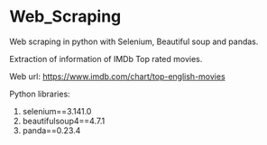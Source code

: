 # Web_Scraping
Web scraping in python with Selenium, Beautiful soup and pandas.

Extraction of information of IMDb Top rated movies.

Web url: https://www.imdb.com/chart/top-english-movies 

Python libraries:
1. selenium==3.141.0
2. beautifulsoup4==4.7.1
3. panda==0.23.4

